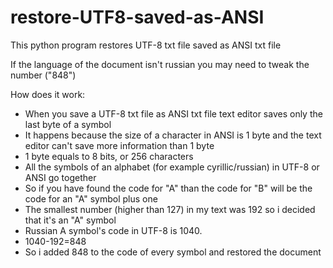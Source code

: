 # restore-UTF8-saved-as-ANSI
This python program restores UTF-8 txt file saved as ANSI txt file

If the language of the document isn't russian you may need to tweak the number ("848")

How does it work:
- When you save a UTF-8 txt file as ANSI txt file text editor saves only the last byte of a symbol
- It happens because the size of a character in ANSI is 1 byte and the text editor can't save more information than 1 byte
- 1 byte equals to 8 bits, or 256 characters
- All the symbols of an alphabet (for example cyrillic/russian) in UTF-8 or ANSI go together
- So if you have found the code for "A" than the code for "B" will be the code for an "A" symbol plus one
- The smallest number (higher than 127) in my text was 192 so i decided that it's an "A" symbol
- Russian A symbol's code in UTF-8 is 1040.
- 1040-192=848
- So i added 848 to the code of every symbol and restored the document
